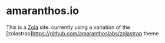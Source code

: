# amaranthos.io

This is a [Zola](https://github.com/amaranthoslabs/zola) site.
currently using a variation of the [zolastrap]https://github.com/amaranthoslabs/zolastrap theme
